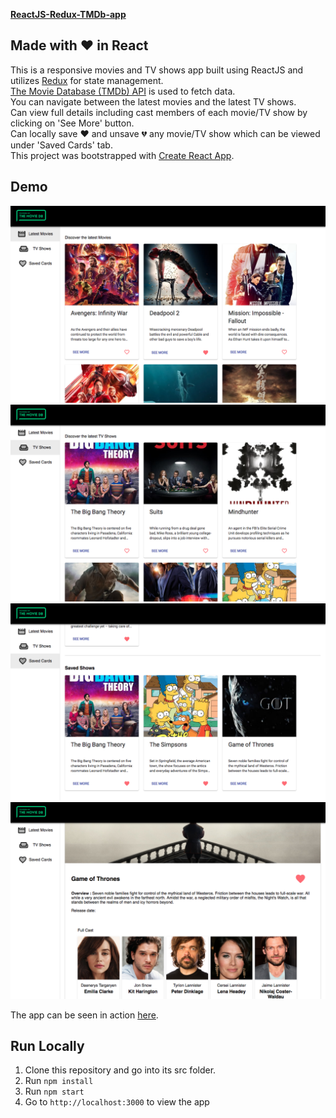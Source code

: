 [**ReactJS-Redux-TMDb-app**](https://github.com/rashmiap/react-redux-TMDb-app)


Made with :heart: in React
-
This is a responsive movies and TV shows app built using ReactJS and utilizes [Redux](https://redux.js.org/) for state management.<br />
[The Movie Database (TMDb) API](https://www.themoviedb.org/documentation/api) is used to fetch data. <br />
You can navigate between the latest movies and the latest TV shows.<br />
Can view full details including cast members of each movie/TV show by clicking on 'See More' button.<br />
Can locally save :heart: and unsave :broken_heart: any movie/TV show which can be viewed under 'Saved Cards' tab.<br />
This project was bootstrapped with [Create React App](https://github.com/facebookincubator/create-react-app).

Demo
-
![Preview Movie](src/Assets/previews/preview-movies.png)
![Preview Shows](src/Assets/previews/preview-shows.png)
![Preview Saved](src/Assets/previews/preview-saved.png)
![Preview Details](src/Assets/previews/preview-details.png)

The app can be seen in action [here](http://redux-tmdb-app.surge.sh/).

**Run Locally**
-
 1.  Clone this repository and go into its src folder.
 2.  Run  `npm install`
 3.  Run  `npm start`
 4.  Go to  `http://localhost:3000`  to view the app
